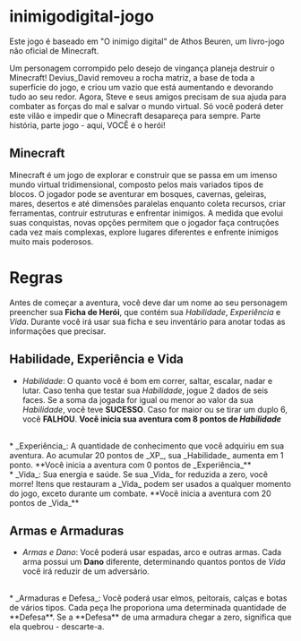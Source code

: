# inimigodigital-jogo

Este jogo é baseado em "O inimigo digital" de Athos Beuren, um livro-jogo não oficial de Minecraft. 

Um personagem corrompido pelo desejo de vingança planeja destruir o Minecraft! Devius_David removeu a rocha matriz, a base de toda a superfície do jogo, e criou um vazio que está aumentando e devorando tudo ao seu redor. Agora, Steve e seus amigos precisam de sua ajuda para combater as forças do mal e salvar o mundo virtual. Só você poderá deter este vilão e impedir que o Minecraft desapareça para sempre. Parte história, parte jogo - aqui, VOCÊ é o herói!

## Minecraft

Minecraft é um jogo de explorar e construir que se passa em um imenso mundo virtual tridimensional, composto pelos mais variados tipos de blocos. O jogador pode se aventurar em bosques, cavernas, geleiras, mares, desertos e até dimensões paralelas enquanto coleta recursos, criar ferramentas, contruir estruturas e enfrentar inimigos. A medida que evolui suas conquistas, novas opções permitem que o jogador faça contruções cada vez mais complexas, explore lugares diferentes e enfrente inimigos muito mais poderosos.

# Regras

Antes de começar a aventura, você deve dar um nome ao seu personagem preencher sua **Ficha de Herói**, que contém sua _Habilidade_, _Experiência_ e _Vida_. Durante você irá usar sua ficha e seu inventário para anotar todas as informações que precisar. 

## Habilidade, Experiência e Vida

* _Habilidade_: O quanto você é bom em correr, saltar, escalar, nadar e lutar. Caso tenha que testar sua _Habilidade_, jogue 2 dados de seis faces. Se a soma da jogada for igual ou menor ao valor da sua _Habilidade_, você teve **SUCESSO**. Caso for maior ou se tirar um duplo 6, você **FALHOU**. 
**Você inicia sua aventura com 8 pontos de _Habilidade_**
<br>
* _Experiência_: A quantidade de conhecimento que você adquiriu em sua aventura. Ao acumular 20 pontos de _XP_, sua _Habilidade_ aumenta em 1 ponto. 
**Você inicia a aventura com 0 pontos de _Experiência_**
<br>
* _Vida_: Sua energia e saúde. Se sua _Vida_ for reduzida a zero, você morre! Itens que restauram a _Vida_ podem ser usados a qualquer momento do jogo, exceto durante um combate. 
**Você inicia a aventura com 20 pontos de _Vida_**

## Armas e Armaduras

* _Armas e Dano_: Você poderá usar espadas, arco e outras armas. Cada arma possui um **Dano** diferente, determinando quantos pontos de _Vida_ você irá reduzir de um adversário. 
<br>
* _Armaduras e Defesa_: Você poderá usar elmos, peitorais, calças e botas de vários tipos. Cada peça lhe proporiona uma determinada quantidade de **Defesa**. Se a **Defesa** de uma armadura chegar a zero, significa que ela quebrou - descarte-a.
